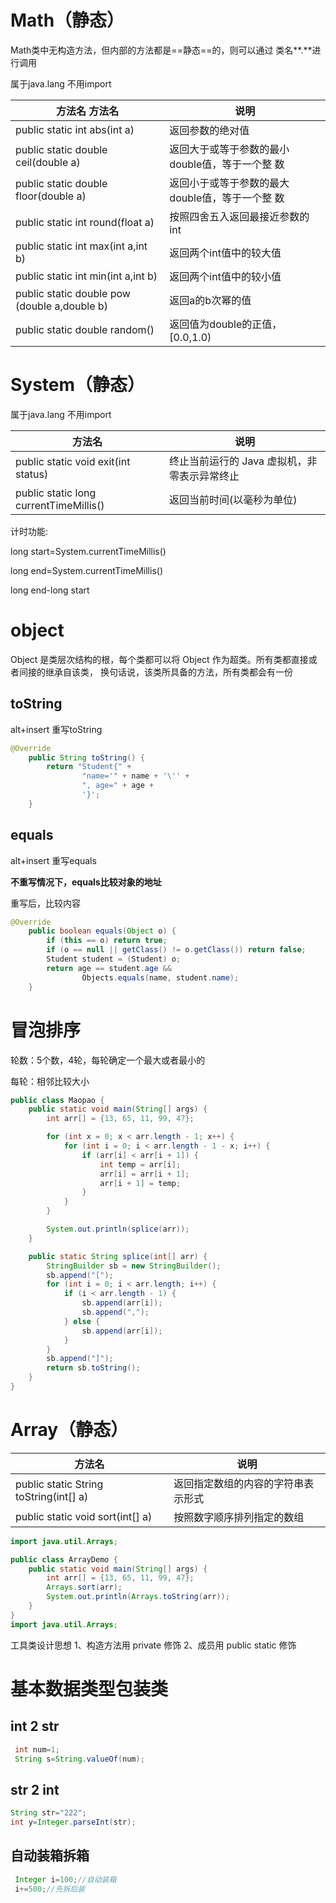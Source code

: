 # Math（静态）

Math类中无构造方法，但内部的方法都是==静态==的，则可以通过 类名**.**进行调用  

属于java.lang 不用import

| 方法名 方法名                                | 说明                                            |
| -------------------------------------------- | ----------------------------------------------- |
| public static int abs(int a)                 | 返回参数的绝对值                                |
| public static double ceil(double a)          | 返回大于或等于参数的最小double值，等于一个整 数 |
| public static double floor(double a)         | 返回小于或等于参数的最大double值，等于一个整 数 |
| public static int round(float a)             | 按照四舍五入返回最接近参数的int                 |
| public static int max(int a,int b)           | 返回两个int值中的较大值                         |
| public static int min(int a,int b)           | 返回两个int值中的较小值                         |
| public static double pow (double a,double b) | 返回a的b次幂的值                                |
| public static double random()                | 返回值为double的正值，[0.0,1.0)                 |

# System（静态）

属于java.lang 不用import

| 方法名                                 | 说明                                         |
| -------------------------------------- | -------------------------------------------- |
| public static void exit(int status)    | 终止当前运行的 Java 虚拟机，非零表示异常终止 |
| public static long currentTimeMillis() | 返回当前时间(以毫秒为单位)                   |

计时功能:

long start=System.currentTimeMillis()

long end=System.currentTimeMillis()

long end-long start

# object

Object 是类层次结构的根，每个类都可以将 Object 作为超类。所有类都直接或者间接的继承自该类，
换句话说，该类所具备的方法，所有类都会有一份  

## toString

alt+insert 重写toString

```java
@Override
    public String toString() {
        return "Student{" +
                "name='" + name + '\'' +
                ", age=" + age +
                '}';
    }
```

## equals

alt+insert 重写equals

**不重写情况下，equals比较对象的地址**

重写后，比较内容

```java
@Override
    public boolean equals(Object o) {
        if (this == o) return true;
        if (o == null || getClass() != o.getClass()) return false;
        Student student = (Student) o;
        return age == student.age &&
                Objects.equals(name, student.name);
    }
```

# 冒泡排序

轮数：5个数，4轮，每轮确定一个最大或者最小的

每轮：相邻比较大小

```java
public class Maopao {
    public static void main(String[] args) {
        int arr[] = {13, 65, 11, 99, 47};

        for (int x = 0; x < arr.length - 1; x++) {
            for (int i = 0; i < arr.length - 1 - x; i++) {
                if (arr[i] < arr[i + 1]) {
                    int temp = arr[i];
                    arr[i] = arr[i + 1];
                    arr[i + 1] = temp;
                }
            }
        }

        System.out.println(splice(arr));
    }

    public static String splice(int[] arr) {
        StringBuilder sb = new StringBuilder();
        sb.append("[");
        for (int i = 0; i < arr.length; i++) {
            if (i < arr.length - 1) {
                sb.append(arr[i]);
                sb.append(",");
            } else {
                sb.append(arr[i]);
            }
        }
        sb.append("]");
        return sb.toString();
    }
}
```

# Array（静态）

| 方法名                                 | 说明                               |
| -------------------------------------- | ---------------------------------- |
| public static String toString(int[] a) | 返回指定数组的内容的字符串表示形式 |
| public static void sort(int[] a)       | 按照数字顺序排列指定的数组         |

```java
import java.util.Arrays;

public class ArrayDemo {
    public static void main(String[] args) {
        int arr[] = {13, 65, 11, 99, 47};
        Arrays.sort(arr);
        System.out.println(Arrays.toString(arr));
    }
}
import java.util.Arrays;
```

工具类设计思想
1、构造方法用 private 修饰
2、成员用 public static 修饰  

# 基本数据类型包装类

## int 2 str

```java
 int num=1;
 String s=String.valueOf(num);
```

## str 2 int

```java
String str="222";
int y=Integer.parseInt(str);
```

## 自动装箱拆箱

```java
 Integer i=100;//自动装箱
 i+=500;//先拆后装
```


